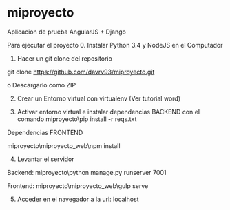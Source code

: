 # miproyecto
Aplicacion de prueba AngularJS + Django


Para ejecutar el proyecto
0. Instalar Python 3.4  y NodeJS en el Computador

1. Hacer un git clone del repositorio

git clone https://github.com/davrv93/miproyecto.git

o Descargarlo como ZIP

2. Crear un Entorno virtual con virtualenv (Ver tutorial word)

3. Activar entorno virtual e instalar dependencias BACKEND con el comando
miproyecto\pip install -r reqs.txt

Dependencias FRONTEND

miproyecto\miproyecto_web\npm install

4. Levantar el servidor 

Backend:
miproyecto\python manage.py runserver 7001

Frontend:
miproyecto\miproyecto_web\gulp serve

5. Acceder en el navegador a la url: localhost


